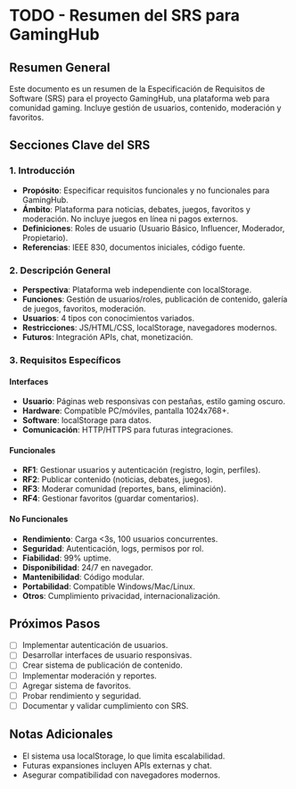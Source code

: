 # TODO - Resumen del SRS para GamingHub

## Resumen General
Este documento es un resumen de la Especificación de Requisitos de Software (SRS) para el proyecto GamingHub, una plataforma web para comunidad gaming. Incluye gestión de usuarios, contenido, moderación y favoritos.

## Secciones Clave del SRS

### 1. Introducción
- **Propósito**: Especificar requisitos funcionales y no funcionales para GamingHub.
- **Ámbito**: Plataforma para noticias, debates, juegos, favoritos y moderación. No incluye juegos en línea ni pagos externos.
- **Definiciones**: Roles de usuario (Usuario Básico, Influencer, Moderador, Propietario).
- **Referencias**: IEEE 830, documentos iniciales, código fuente.

### 2. Descripción General
- **Perspectiva**: Plataforma web independiente con localStorage.
- **Funciones**: Gestión de usuarios/roles, publicación de contenido, galería de juegos, favoritos, moderación.
- **Usuarios**: 4 tipos con conocimientos variados.
- **Restricciones**: JS/HTML/CSS, localStorage, navegadores modernos.
- **Futuros**: Integración APIs, chat, monetización.

### 3. Requisitos Específicos

#### Interfaces
- **Usuario**: Páginas web responsivas con pestañas, estilo gaming oscuro.
- **Hardware**: Compatible PC/móviles, pantalla 1024x768+.
- **Software**: localStorage para datos.
- **Comunicación**: HTTP/HTTPS para futuras integraciones.

#### Funcionales
- **RF1**: Gestionar usuarios y autenticación (registro, login, perfiles).
- **RF2**: Publicar contenido (noticias, debates, juegos).
- **RF3**: Moderar comunidad (reportes, bans, eliminación).
- **RF4**: Gestionar favoritos (guardar comentarios).

#### No Funcionales
- **Rendimiento**: Carga <3s, 100 usuarios concurrentes.
- **Seguridad**: Autenticación, logs, permisos por rol.
- **Fiabilidad**: 99% uptime.
- **Disponibilidad**: 24/7 en navegador.
- **Mantenibilidad**: Código modular.
- **Portabilidad**: Compatible Windows/Mac/Linux.
- **Otros**: Cumplimiento privacidad, internacionalización.

## Próximos Pasos
- [ ] Implementar autenticación de usuarios.
- [ ] Desarrollar interfaces de usuario responsivas.
- [ ] Crear sistema de publicación de contenido.
- [ ] Implementar moderación y reportes.
- [ ] Agregar sistema de favoritos.
- [ ] Probar rendimiento y seguridad.
- [ ] Documentar y validar cumplimiento con SRS.

## Notas Adicionales
- El sistema usa localStorage, lo que limita escalabilidad.
- Futuras expansiones incluyen APIs externas y chat.
- Asegurar compatibilidad con navegadores modernos.
